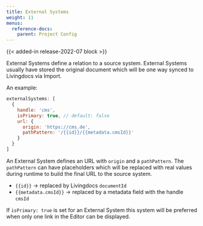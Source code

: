 ```yaml
---
title: External Systems
weight: 11
menus:
  reference-docs:
    parent: Project Config
---
```


{{< added-in release-2022-07 block >}}



External Systems define a relation to a source system. External Systems usually have stored the original document which will be one way synced to Livingdocs via Import.

An example:
```js
externalSystems: [
  {
    handle: 'cms',
    isPrimary: true, // default: false
    url: {
      origin: 'https://cms.de',
      pathPattern: '/{{id}}/{{metadata.cmsId}}'
    }
  }
]
```

An External System defines an URL with `origin` and a `pathPattern`. The `pathPattern` can have placeholders which will be replaced with real values during runtime to build the final URL to the source system.
- `{{id}}`              -> replaced by Livingdocs `documentId`
- `{{metadata.cmsId}}`  -> replaced by a metadata field with the handle `cmsId`

If `isPrimary: true` is set for an External System this system will be preferred when only one link in the Editor can be displayed.
